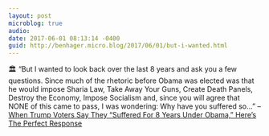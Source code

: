 ```yaml
---
layout: post
microblog: true
audio: 
date: 2017-06-01 08:13:14 -0400
guid: http://benhager.micro.blog/2017/06/01/but-i-wanted.html
---
```

🏛 “But I wanted to look back over the last 8 years and ask you a few questions. Since much of the rhetoric before Obama was elected was that he would impose Sharia Law, Take Away Your Guns, Create Death Panels, Destroy the Economy, Impose Socialism and, since you will agree that NONE of this came to pass, I was wondering: Why have you suffered so…” – [When Trump Voters Say They “Suffered For 8 Years Under Obama,” Here’s The Perfect Response](http://www.voices4hillary.com/when-trump-voters-say-they-suffered-for-8-years-under-obama-heres-the--2280512289.html?xrs=RebelMouse_fb&ts=1487945130)
